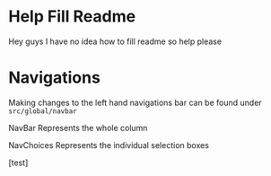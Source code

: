 # Help Fill Readme

Hey guys I have no idea how to fill readme so help please

# Navigations
Making changes to the left hand navigations bar can be found under `src/global/navbar`

NavBar
Represents the whole column

NavChoices
Represents the individual selection boxes




[test]
